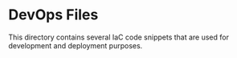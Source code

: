 DevOps Files
==============================

 This directory contains several IaC code snippets that are used for development and deployment purposes.

